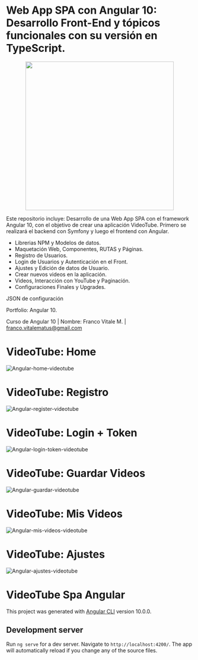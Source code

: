 # Web App SPA con Angular 10: Desarrollo Front-End y tópicos funcionales con su versión en TypeScript.

<p align="center"><img src="https://user-images.githubusercontent.com/66401629/88130018-7c15c580-cba7-11ea-8185-554107b23390.png" width="400"></p>

<p align="center">

</p>

Este repositorio incluye: Desarrollo de una Web App SPA con el framework Angular 10, con el objetivo de crear una aplicación VideoTube. Primero se realizará el backend con Symfony y luego el frontend con Angular.

- Librerias NPM y Modelos de datos.
- Maquetación Web, Componentes, RUTAS y Páginas.
- Registro de Usuarios.
- Login de Usuarios y Autenticación en el Front.
- Ajustes y Edición de datos de Usuario.
- Crear nuevos videos en la aplicación.
- Videos, Interacción con YouTube y Paginación.
- Configuraciones Finales y Upgrades.

JSON de configuración

Portfolio: Angular 10.

Curso de Angular 10 | Nombre: Franco Vitale M. | franco.vitalematus@gmail.com

# VideoTube: Home
![Angular-home-videotube](https://user-images.githubusercontent.com/66401629/90304079-ff15fd00-de81-11ea-897d-7a542bf40b90.png)
# VideoTube: Registro
![Angular-register-videotube](https://user-images.githubusercontent.com/66401629/90304084-01785700-de82-11ea-839e-602892fdf827.png)
# VideoTube: Login + Token
![Angular-login-token-videotube](https://user-images.githubusercontent.com/66401629/90304082-ffae9380-de81-11ea-9694-9b7605fdd1cc.png)
# VideoTube: Guardar Videos
![Angular-guardar-videotube](https://user-images.githubusercontent.com/66401629/90304078-fde4d000-de81-11ea-9712-05ba04500d43.png)
# VideoTube: Mis Videos
![Angular-mis-videos-videotube](https://user-images.githubusercontent.com/66401629/90304083-00472a00-de82-11ea-8c21-21872fc7901b.png)
# VideoTube: Ajustes
![Angular-ajustes-videotube](https://user-images.githubusercontent.com/66401629/90304085-0210ed80-de82-11ea-9761-b3027cb59fff.png)

# VideoTube Spa Angular

This project was generated with [Angular CLI](https://github.com/angular/angular-cli) version 10.0.0.

## Development server

Run `ng serve` for a dev server. Navigate to `http://localhost:4200/`. The app will automatically reload if you change any of the source files.

